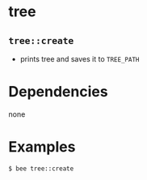 tree
====

`tree::create`
--------------
- prints tree and saves it to `TREE_PATH`


Dependencies
============
none


Examples
========
```
$ bee tree::create
```
